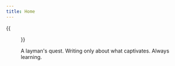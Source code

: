 ```yaml
---
title: Home
---
```


{{<figure src="/media/photo.jpeg" title="Me in Chicago in 2024 (Credit goes to ZC)" width="450">}}

A layman's quest. Writing only about what captivates. Always learning.
